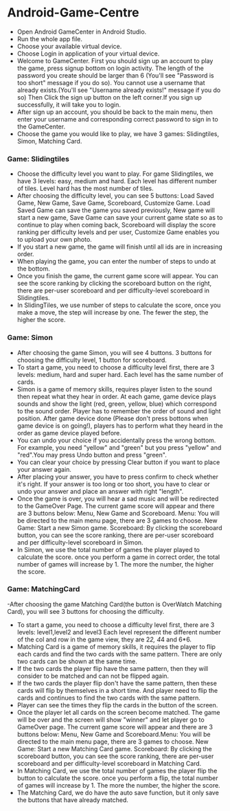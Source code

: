 # Android-Game-Centre
- Open Android GameCenter in Android Studio.
- Run the whole app file.
- Choose your available virtual device.
- Choose Login in application of your virtual device.
- Welcome to GameCenter. First you should sign up an account to play the game, press signup bottom on login activity.
The length of the password you create should be larger than 6 (You'll see "Password is too short" message if you do so).
You cannot use a username that already exists.(You'll see "Username already exists!" message if you do so)
Then Click the sign up button on the left corner.If you sign up successfully, it will take you to login.
- After sign up an account, you should be back to the main menu, then enter your username and corresponding correct password to sign in to the GameCenter.
- Choose the game you would like to play, we have 3 games: Slidingtiles, Simon, Matching Card.

### Game: Slidingtiles
- Choose the difficulty level you want to play. For game Slidingtiles, we have 3 levels: easy, medium and hard. Each level has different number of tiles. Level hard has the most number of tiles.
- After choosing the difficulty level, you can see 5 buttons: Load Saved Game, New Game, Save Game, Scoreboard, Customize Game. Load Saved Game can save the game you saved previously, New game will start a new  game, Save Game can save your current game state so as to continue to play when coming back, Scoreboard will display the score ranking per difficulty levels and per user, Customize Game enables you to upload your own photo.
- If you start a new game, the game will finish until all ids are in increasing order.
- When playing the game, you can enter the number of steps to undo at the bottom.
- Once you finish the game, the current game score will appear. You can see the score ranking by clicking the scoreboard button on the right, there are per-user scoreboard and per difficulty-level scoreboard in Slidingtiles.
- In SlidingTiles, we use number of steps to calculate the score, once you make a move, the step will increase by one. The fewer the step, the higher the score.

### Game: Simon    
- After choosing the game Simon, you will see 4 buttons. 3 buttons for choosing the difficulty level, 1 button for scoreboard.
- To start a game, you need to choose a difficulty level first, there are 3 levels: medium, hard and super hard. Each level has the same number of cards.
- Simon is a game of memory skills, requires player listen to the sound then repeat what they hear in order. At each game, game device plays sounds and show the light (red, green, yellow, blue) which correspond to the sound order. Player has to remember the order of sound and light position. After game device done (Please don't press bottons when game device is on going!), players has to perform what they heard in the order as game device played before. 
- You can undo your choice if you accidentally press the wrong bottom. For example, you need "yellow" and "green" but you press "yellow" and "red".You may press Undo button and press "green".
- You can clear your choice by pressing Clear button if you want to place your answer again.
- After placing your answer, you have to press confirm to check whether it's right. If your answer is too long or too short, you have to clear or undo your answer and place an answer with right "length".
- Once the game is over, you will hear a sad music and will be redirected to the GameOver Page. The current game score will appear and there are 3 buttons below: Menu, New Game and Scoreboard.  Menu: You will be directed to the main menu page, there are 3 games to choose. New Game: Start a new Simon game. Scoreboard: By clicking the scoreboard button, you can see the score ranking, there are per-user scoreboard and per difficulty-level scoreboard in Simon.
- In Simon, we use the total number of games the player played to calculate the score. once you perform a game in correct order, the total number of games will increase by 1. The more the number, the higher the score.

### Game: MatchingCard
-After choosing the game Matching Card(the button is OverWatch Matching Card), you will see 3 buttons for choosing the difficulty.
- To start a game, you need to choose a difficulty level first, there are 3 levels: level1,level2 and level3 Each level represent the different number of the col and row in the game view, they are 2*2, 4*4 and 6*6.
- Matching Card is a game of memory skills, it requires the player to flip each cards and find the two cards with the same pattern. There are only two cards can be shown at the same time.
- If the two cards the player flip have the same pattern, then they will consider to be matched and can not be flipped again.
- If the two cards the player flip don't have the same pattern, then these cards will flip by themselves in a short time. And player need to flip the cards and continues to find the two cards with the same pattern.
- Player can see the times they flip the cards in the button of the screen.
- Once the player let all cards on the screen become matched. The game will be over and the screen will show "winner" and let player go to GameOver page. The current game score will appear and there are 3 buttons below: Menu, New Game and Scoreboard.Menu: You will be directed to the main menu page, there are 3 games to choose. New Game: Start a new Matching Card game. Scoreboard: By clicking the scoreboard button, you can see the score ranking, there are per-user scoreboard and per difficulty-level scoreboard in Matching Card.
- In Matching Card, we use the total number of games the player flip the button to calculate the score. once you perform a flip, the total number of games will increase by 1. The more the number, the higher the score.
- The Matching Card, we do have the auto save function, but it only save the buttons that have already matched.
